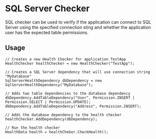 # SQL Server Checker

SQL checker can be used to verify if the application can connect to SQL Server
using the specified connection sting and whether the application user has
the expected table permissions.

## Usage

```
// Creates a new Health Checker for application TestApp
HealthChecker healthChecker = new HealthChecker("TestApp");

// Creates a SQL Server dependency that will use connection string "MyDatabase"
SqlServerHealthDependency dbDependency = new SqlServerHealthDependency("MyDatabase");

// Adds two table dependencies to the database dependency
dbDependency.AddTableDependency("User", Permission.INSERT | Permission.SELECT | Permission.UPDATE);
dbDependency.AddTableDependency("Address", Permission.INSERT);

// Adds the database dependency to the health checker
healthChecker.AddDependency(dbDependency);

// Run the health checker
HealthData health = healthCheker.CheckHealth();
```
